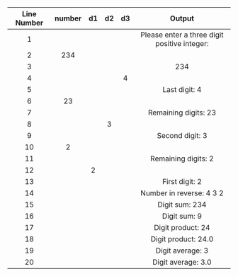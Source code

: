 Line Number | number | d1 | d2 | d3 | Output
:----------:|:------:|:--:|:--:|:--:|:------:
     1      |        |    |    |    | Please enter a three digit positive integer:
     2      |  234   |    |    |    |
     3      |        |    |    |    | 234
     4      |        |    |    |  4 |
     5      |        |    |    |    | Last digit: 4
     6      |   23   |    |    |    |
     7      |        |    |    |    | Remaining digits: 23
     8      |        |    |  3 |    |
     9      |        |    |    |    | Second digit: 3
     10     |    2   |    |    |    |
     11     |        |    |    |    | Remaining digits: 2
     12     |        |  2 |    |    |
     13     |        |    |    |    | First digit: 2
     14     |        |    |    |    | Number in reverse:  4 3 2
     15     |        |    |    |    | Digit sum: 234
     16     |        |    |    |    | Digit sum: 9
     17     |        |    |    |    | Digit product: 24
     18     |        |    |    |    | Digit product: 24.0
     19     |        |    |    |    | Digit average: 3
     20     |        |    |    |    | Digit average: 3.0
